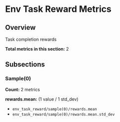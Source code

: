 # Env Task Reward Metrics

## Overview

Task completion rewards

**Total metrics in this section:** 2

## Subsections

### Sample(0)

**Count:** 2 metrics

**rewards.mean:** (1 value / 1 std_dev)
- `env_task_reward/sample(0)/rewards.mean`
- `env_task_reward/sample(0)/rewards.mean.std_dev`



